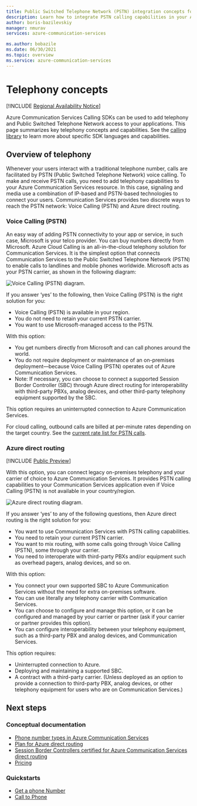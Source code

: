 ```yaml
---
title: Public Switched Telephone Network (PSTN) integration concepts for Azure Communication Services
description: Learn how to integrate PSTN calling capabilities in your Azure Communication Services application.
author: boris-bazilevskiy
manager: nmurav
services: azure-communication-services

ms.author: bobazile
ms.date: 06/30/2021
ms.topic: overview
ms.service: azure-communication-services
---
```


# Telephony concepts

[!INCLUDE [Regional Availability Notice](../../includes/regional-availability-include.md)]

Azure Communication Services Calling SDKs can be used to add telephony and Public Switched Telephone Network access to your applications. This page summarizes key telephony concepts and capabilities. See the [calling library](../../quickstarts/voice-video-calling/calling-client-samples.md) to learn more about specific SDK languages and capabilities.

## Overview of telephony
Whenever your users interact with a traditional telephone number, calls are facilitated by PSTN (Public Switched Telephone Network) voice calling. To make and receive PSTN calls, you need to add telephony capabilities to your Azure Communication Services resource. In this case, signaling and media use a combination of IP-based and PSTN-based technologies to connect your users. Communication Services provides two discrete ways to reach the PSTN network: Voice Calling (PSTN) and Azure direct routing.

### Voice Calling (PSTN)

An easy way of adding PSTN connectivity to your app or service, in such case, Microsoft is your telco provider. You can buy numbers directly from Microsoft. Azure Cloud Calling is an all-in-the-cloud telephony solution for Communication Services. It is the simplest option that connects Communication Services to the Public Switched Telephone Network (PSTN) to enable calls to landlines and mobile phones worldwide. Microsoft acts as your PSTN carrier, as shown in the following diagram:

![Voice Calling (PSTN) diagram.](../media/telephony-concept/azure-calling-diagram.png)

If you answer ‘yes’ to the following, then Voice Calling (PSTN) is the right solution for you:
- Voice Calling (PSTN) is available in your region.
- You do not need to retain your current PSTN carrier.
- You want to use Microsoft-managed access to the PSTN.

With this option:
- You get numbers directly from Microsoft and can call phones around the world.
- You do not require deployment or maintenance of an on-premises deployment—because Voice Calling (PSTN) operates out of Azure Communication Services.
- Note: If necessary, you can choose to connect a supported Session Border Controller (SBC) through Azure direct routing for interoperability with third-party PBXs, analog devices, and other third-party telephony equipment supported by the SBC.

This option requires an uninterrupted connection to Azure Communication Services.  

For cloud calling, outbound calls are billed at per-minute rates depending on the target country. See the [current rate list for PSTN calls](https://github.com/Azure/Communication/blob/master/pricing/communication-services-pstn-rates.csv).

### Azure direct routing

[!INCLUDE [Public Preview](../../includes/public-preview-include-document.md)]

With this option, you can connect legacy on-premises telephony and your carrier of choice to Azure Communication Services. It provides PSTN calling capabilities to your Communication Services application even if Voice Calling (PSTN) is not available in your country/region. 

![Azure direct routing diagram.](../media/telephony-concept/sip-interface-diagram.png)

If you answer ‘yes’ to any of the following questions, then Azure direct routing is the right solution for you:

- You want to use Communication Services with PSTN calling capabilities.
- You need to retain your current PSTN carrier.
- You want to mix routing, with some calls going through Voice Calling (PSTN), some through your carrier.
- You need to interoperate with third-party PBXs and/or equipment such as overhead pagers, analog devices, and so on.

With this option:

- You connect your own supported SBC to Azure Communication Services without the need for extra on-premises software.
- You can use literally any telephony carrier with Communication Services.
- You can choose to configure and manage this option, or it can be configured and managed by your carrier or partner (ask if your carrier or partner provides this option).
- You can configure interoperability between your telephony equipment, such as a third-party PBX and analog devices, and Communication Services.

This option requires:

- Uninterrupted connection to Azure.
- Deploying and maintaining a supported SBC.
- A contract with a third-party carrier. (Unless deployed as an option to provide a connection to third-party PBX, analog devices, or other telephony equipment for users who are on Communication Services.)

## Next steps

### Conceptual documentation

- [Phone number types in Azure Communication Services](./plan-solution.md)
- [Plan for Azure direct routing](./direct-routing-infrastructure.md)
- [Session Border Controllers certified for Azure Communication Services direct routing](./certified-session-border-controllers.md)
- [Pricing](../pricing.md)

### Quickstarts

- [Get a phone Number](../../quickstarts/telephony-sms/get-phone-number.md)
- [Call to Phone](../../quickstarts/voice-video-calling/pstn-call.md)
